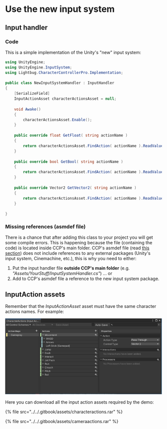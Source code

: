 # Use the new input system

## Input handler

### Code

This is a simple implementation of the Unity's "new" input system:

```csharp
using UnityEngine;
using UnityEngine.InputSystem;
using Lightbug.CharacterControllerPro.Implementation;

public class NewInputSystemHandler : InputHandler
{
    [SerializeField]
    InputActionAsset characterActionsAsset = null;

    void Awake()
    {
        characterActionsAsset.Enable();
    }

    public override float GetFloat( string actionName )
    {       
        return characterActionsAsset.FindAction( actionName ).ReadValue<float>();     
    }

    public override bool GetBool( string actionName )
    { 
        return characterActionsAsset.FindAction( actionName ).ReadValue<float>() >= InputSystem.settings.defaultButtonPressPoint;  
    }

    public override Vector2 GetVector2( string actionName )
    {
        return characterActionsAsset.FindAction( actionName ).ReadValue<Vector2>(); 
    }
    
}
```

### Missing references \(asmdef file\)

There is a chance that after adding this class to your project you will get some compile errors. This is happening because the file \(containing the code\) is located inside CCP's main folder. CCP's asmdef file \(read [this section](../../package/using-the-package.md#assembly-definition-file)\) does not include references to any external packages \(Unity's input system, Cinemachine, etc.\), this is why you need to either:

1. Put the input handler file **outside CCP's main folder** \(e.g. _"Assets/YourStuff/InputSystemHandler.cs"_\) ... or
2. Add to CCP's asmdef file a reference to the new input system package.

## InputAction assets

Remember that the _InputActionAsset_ asset must have the same character actions names. For example:

![](../../.gitbook/assets/imagen%20%2866%29.png)

Here you can download all the input action assets required by the demo:

{% file src="../../.gitbook/assets/characteractions.rar" %}

{% file src="../../.gitbook/assets/cameraactions.rar" %}



